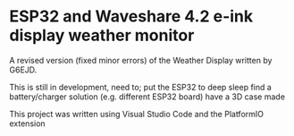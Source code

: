 # ESP32 and Waveshare 4.2 e-ink display weather monitor

A revised version (fixed minor errors) of the Weather Display written by G6EJD. 

This is still in development, need to;
  put the ESP32 to deep sleep
  find a battery/charger solution (e.g. different ESP32 board)
  have a 3D case made

This project was written using Visual Studio Code and the PlatformIO extension

